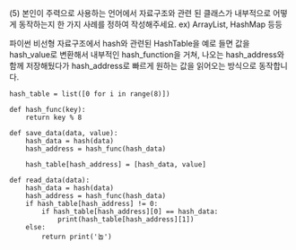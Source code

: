 (5) 본인이 주력으로 사용하는 언어에서 자료구조와 관련 된 클래스가 내부적으로 어떻게 동작하는지 한 가지 사례를 정하여 작성해주세요. ex) ArrayList, HashMap 등등

파이썬 비선형 자료구조에서 hash와 관련된 HashTable을 예로 들면 
값을 hash_value로 변환해서 내부적인 hash_function을 거쳐, 나오는 hash_address와 함께 저장해뒀다가 hash_address로 빠르게 원하는 값을 읽어오는 방식으로 동작합니다.

    hash_table = list([0 for i in range(8)])

    def hash_func(key):
        return key % 8

    def save_data(data, value):
        hash_data = hash(data)
        hash_address = hash_func(hash_data)

        hash_table[hash_address] = [hash_data, value]

    def read_data(data):
        hash_data = hash(data)
        hash_address = hash_func(hash_data)
        if hash_table[hash_address] != 0:
            if hash_table[hash_address][0] == hash_data:
                print(hash_table[hash_address][1])
        else:
            return print('놉')
